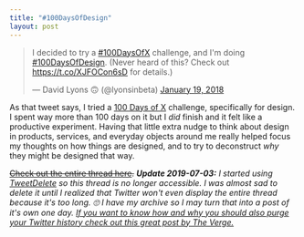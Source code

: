 ```yaml
---
title: "#100DaysOfDesign"
layout: post
---
```


<blockquote class="twitter-tweet"><p lang="en" dir="ltr">I decided to try a <a href="https://twitter.com/hashtag/100DaysOfX?src=hash&amp;ref_src=twsrc%5Etfw">#100DaysOfX</a> challenge, and I&#39;m doing <a href="https://twitter.com/hashtag/100DaysOfDesign?src=hash&amp;ref_src=twsrc%5Etfw">#100DaysOfDesign</a>. (Never heard of this? Check out <a href="https://t.co/XJFOCon6sD">https://t.co/XJFOCon6sD</a> for details.)</p>&mdash; David Lyons 🙃 (@lyonsinbeta) <a href="https://twitter.com/lyonsinbeta/status/954441124474535936?ref_src=twsrc%5Etfw">January 19, 2018</a></blockquote> <script async src="https://platform.twitter.com/widgets.js" charset="utf-8"></script>

As that tweet says, I tried a [100 Days of X](http://100daysofx.com/) challenge, specifically for design. I spent way more than 100 days on it but I _did_ finish and it felt like a productive experiment. Having that little extra nudge to think about design in products, services, and everyday objects around me really helped focus my thoughts on how things are designed, and to try to deconstruct _why_ they might be designed that way.

~~[Check out the entire thread here](https://twitter.com/lyonsinbeta/status/954441124474535936).~~ _**Update 2019-07-03:** I started using [TweetDelete](https://www.tweetdelete.net/) so this thread is no longer accessible. I was almost sad to delete it until I realized that Twitter won't even display the entire thread because it's too long. 🙄 I have my archive so I may turn that into a post of it's own one day. [If you want to know how and why you should also purge your Twitter history check out this great post by The Verge.](https://www.theverge.com/2018/2/8/16991396/how-to-delete-twitter-history-tweetdelete)_
